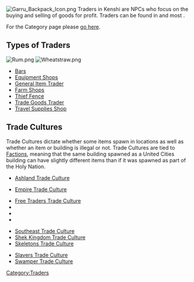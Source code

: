 ![](Garru_Backpack_Icon.png "Garru_Backpack_Icon.png")
Traders in Kenshi are NPCs who focus on the buying and selling of goods
for profit. Traders can be found in [](Major_Towns.md) and most [](Minor_Outposts.md).

For the Category page please [go here](:Category:Traders "wikilink").

## Types of Traders

![](Rum.png "Rum.png") ![](Wheatstraw.png "Wheatstraw.png")

- [Bars](Bars.md "wikilink")
- [Equipment Shops](Equipment_Shops.md "wikilink")
- [General Item Trader](Item_Trader.md "wikilink")
- [Farm Shops](Farm_Shop.md "wikilink")
- [Thief Fence](Thief_Fence.md "wikilink")
- [Trade Goods Trader](Trade_Goods_Trader.md "wikilink")
- [Travel Supplies Shop](Travel_Supplies_Shops.md "wikilink")

## Trade Cultures

Trade Cultures dictate whether some items spawn in locations as well as
whether an item or building is illegal or not. Trade Cultures are tied
to [Factions](Factions.md "wikilink"), meaning that the same building
spawned as a United Cities building can have slightly different items
than if it was spawned as part of the Holy Nation.

- [Ashland Trade Culture](Ashland_Trade_Culture.md "wikilink")

<!-- -->

- [Empire Trade Culture](Empire_Trade_Culture.md "wikilink")

<!-- -->

- [Free Traders Trade Culture](Free_Traders_Trade_Culture.md "wikilink")
- [](Empire_Lawless_Trade_Culture.md)
- [](Empire_Southwest_Trade_Culture.md)
- [](The_Holy_Nation_Trade_Culture.md)

<!-- -->

- [Southeast Trade Culture](Southeast_Trade_Culture.md "wikilink")
- [Shek Kingdom Trade Culture](Shek_Kingdom_Trade_Culture.md "wikilink")
- [Skeletons Trade Culture](Skeletons_Trade_Culture.md "wikilink")

<!-- -->

- [Slavers Trade Culture](Slavers_Trade_Culture.md "wikilink")
- [Swamper Trade Culture](Swamper_Trade_Culture.md "wikilink")

[Category:Traders](Category:Traders "wikilink")